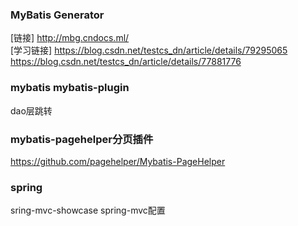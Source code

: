 ### MyBatis Generator
[链接] http://mbg.cndocs.ml/<br>
[学习链接]    https://blog.csdn.net/testcs_dn/article/details/79295065
https://blog.csdn.net/testcs_dn/article/details/77881776
### mybatis mybatis-plugin
 dao层跳转
### mybatis-pagehelper分页插件
https://github.com/pagehelper/Mybatis-PageHelper
### spring 
sring-mvc-showcase
spring-mvc配置
